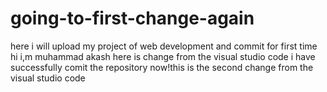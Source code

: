 # going-to-first-change-again
here i will upload my project of web development and commit for first time
hi i,m muhammad akash here is change from the visual studio code
i have successfully comit the repository now!this is the second change from the visual studio code
